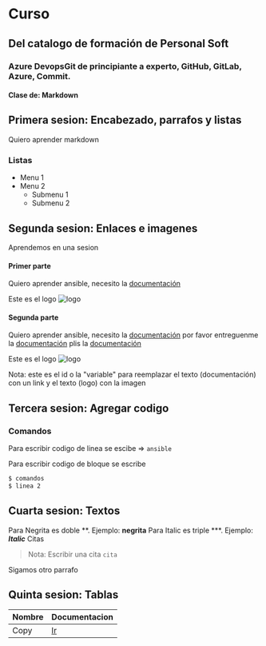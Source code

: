 # Curso 
## Del catalogo de formación de Personal Soft
### Azure DevopsGit de principiante a experto, GitHub, GitLab, Azure, Commit.
#### Clase de: Markdown


## Primera sesion: Encabezado, parrafos y listas
Quiero aprender markdown 

### Listas
* Menu 1
* Menu 2
    * Submenu 1
    * Submenu 2


## Segunda sesion: Enlaces e imagenes
Aprendemos en una sesion

#### Primer parte
Quiero aprender ansible, necesito la [documentación](https://www.ansible.com/)

Este es el logo ![logo](https://upload.wikimedia.org/wikipedia/commons/2/24/Ansible_logo.svg)

#### Segunda parte
Quiero aprender ansible, necesito la [documentación]
por favor entreguenme la [documentación]
plis la [documentación]

Este es el logo
![logo]

Nota: este es el id o la "variable" para reemplazar el texto (documentación) con un link y el texto (logo) con la imagen

[documentación]: https://www.ansible.com/
[logo]: https://upload.wikimedia.org/wikipedia/commons/2/24/Ansible_logo.svg


## Tercera sesion: Agregar codigo
### Comandos

Para escribir codigo de linea se escibe => `ansible`

Para escribir codigo de bloque se escribe
```sh
$ comandos
$ linea 2
```


## Cuarta sesion: Textos

Para Negrita es doble **. Ejemplo: **negrita**
Para Italic es triple ***. Ejemplo: ***Italic***
Citas
>Nota: Escribir una cita
`cita`

Sigamos otro parrafo


## Quinta sesion: Tablas

Nombre | Documentacion
|--|--
Copy | [Ir](https://www.ansible.com/)


